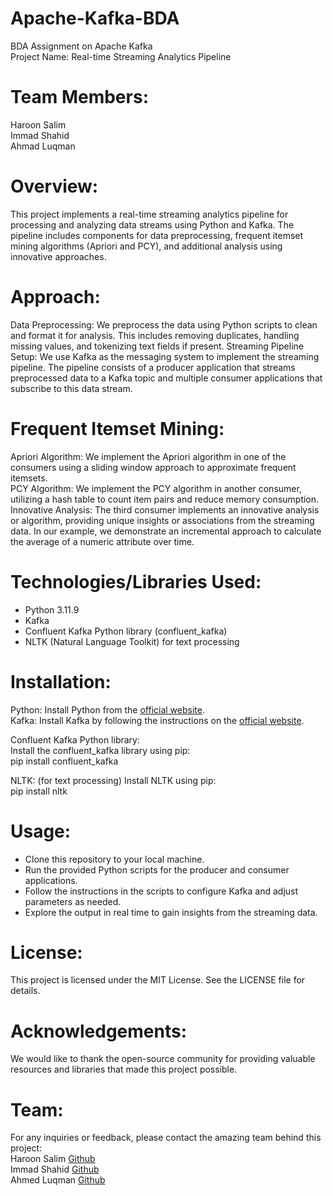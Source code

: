 # Apache-Kafka-BDA
BDA Assignment on Apache Kafka<br>
Project Name: Real-time Streaming Analytics Pipeline

# Team Members:

Haroon Salim<br>
Immad Shahid<br>
Ahmad Luqman<br>
# Overview:
This project implements a real-time streaming analytics pipeline for processing and analyzing data streams using Python and Kafka. The pipeline includes components for data preprocessing, frequent itemset mining algorithms (Apriori and PCY), and additional analysis using innovative approaches.

# Approach:

Data Preprocessing: We preprocess the data using Python scripts to clean and format it for analysis. This includes removing duplicates, handling missing values, and tokenizing text fields if present.
Streaming Pipeline Setup: We use Kafka as the messaging system to implement the streaming pipeline. The pipeline consists of a producer application that streams preprocessed data to a Kafka topic and multiple consumer applications that subscribe to this data stream.

# Frequent Itemset Mining:
Apriori Algorithm: We implement the Apriori algorithm in one of the consumers using a sliding window approach to approximate frequent itemsets. <br>
PCY Algorithm: We implement the PCY algorithm in another consumer, utilizing a hash table to count item pairs and reduce memory consumption. <br>
Innovative Analysis: The third consumer implements an innovative analysis or algorithm, providing unique insights or associations from the streaming data. In our example, we demonstrate an incremental approach to calculate the average of a numeric attribute over time. <br>

# Technologies/Libraries Used:

- Python 3.11.9 <br>
- Kafka <br>
- Confluent Kafka Python library (confluent_kafka) <br>
- NLTK (Natural Language Toolkit) for text processing <br>

# Installation:

Python: Install Python from the [official website](https://www.python.org). <br>
Kafka: Install Kafka by following the instructions on the [official website](https://kafka.apache.org). <br>

Confluent Kafka Python library: <br>
Install the confluent_kafka library using pip: <br>
pip install confluent_kafka

NLTK: (for text processing) Install NLTK using pip: <br>
pip install nltk

# Usage:

- Clone this repository to your local machine.
- Run the provided Python scripts for the producer and consumer applications.
- Follow the instructions in the scripts to configure Kafka and adjust parameters as needed.
- Explore the output in real time to gain insights from the streaming data.


# License:
This project is licensed under the MIT License. See the LICENSE file for details.

# Acknowledgements:
We would like to thank the open-source community for providing valuable resources and libraries that made this project possible.

# Team:
For any inquiries or feedback, please contact the amazing team behind this project: <br>
Haroon Salim [Github](https://github.com/HaroonSalim) <br>
Immad Shahid [Github](https://github.com/immadshahid) <br>
Ahmed Luqman [Github](https://github.com/ahmadluqman) <br>

